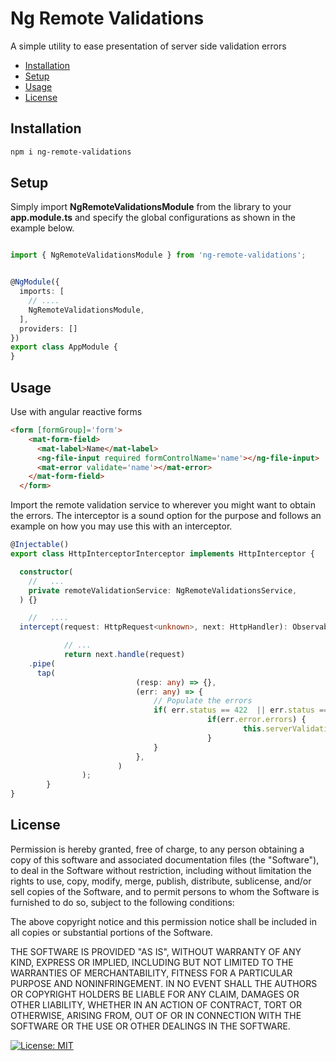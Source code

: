 # Ng Remote Validations

A simple utility to ease presentation of server side validation errors 


- [Installation](#installation)
- [Setup](#setup)
- [Usage](#usage)
- [License](#license)



## Installation

```bash
npm i ng-remote-validations
```

## Setup

Simply import **NgRemoteValidationsModule** from the library to your **app.module.ts** and specify the global configurations as shown in the example below.


```typescript

import { NgRemoteValidationsModule } from 'ng-remote-validations';


@NgModule({
  imports: [
    // ....
    NgRemoteValidationsModule,
  ],
  providers: []
})
export class AppModule {
}
```

## Usage

Use with angular reactive forms

```html
<form [formGroup]='form'>
    <mat-form-field>
      <mat-label>Name</mat-label>
      <ng-file-input required formControlName='name'></ng-file-input>
      <mat-error validate='name'></mat-error>
    </mat-form-field>
  </form>
```

Import the remote validation service to wherever you might want to obtain the errors. 
The interceptor is a sound option for the purpose and follows an example on how you may use this with an interceptor.

```ts
@Injectable()
export class HttpInterceptorInterceptor implements HttpInterceptor {

  constructor(
    //   ...
    private remoteValidationService: NgRemoteValidationsService,
  ) {}

    //   ....
  intercept(request: HttpRequest<unknown>, next: HttpHandler): Observable<HttpEvent<unknown>> {

			// ...
			return next.handle(request) 
    .pipe(
      tap(
							(resp: any) => {},
							(err: any) => {
								// Populate the errors
								if( err.status == 422  || err.status == 406 ) {
											if(err.error.errors) {
													this.serverValidations.refresh(err.error.errors);
											}
								}
							},
						)
				);
		}
}
```

## License 
Permission is hereby granted, free of charge, to any person obtaining a copy
of this software and associated documentation files (the "Software"), to deal
in the Software without restriction, including without limitation the rights
to use, copy, modify, merge, publish, distribute, sublicense, and/or sell
copies of the Software, and to permit persons to whom the Software is
furnished to do so, subject to the following conditions:

The above copyright notice and this permission notice shall be included in all
copies or substantial portions of the Software.

THE SOFTWARE IS PROVIDED "AS IS", WITHOUT WARRANTY OF ANY KIND, EXPRESS OR
IMPLIED, INCLUDING BUT NOT LIMITED TO THE WARRANTIES OF MERCHANTABILITY,
FITNESS FOR A PARTICULAR PURPOSE AND NONINFRINGEMENT. IN NO EVENT SHALL THE
AUTHORS OR COPYRIGHT HOLDERS BE LIABLE FOR ANY CLAIM, DAMAGES OR OTHER
LIABILITY, WHETHER IN AN ACTION OF CONTRACT, TORT OR OTHERWISE, ARISING FROM,
OUT OF OR IN CONNECTION WITH THE SOFTWARE OR THE USE OR OTHER DEALINGS IN THE
SOFTWARE.

[![License: MIT](https://img.shields.io/badge/License-MIT-yellow.svg)](https://opensource.org/licenses/MIT)  
